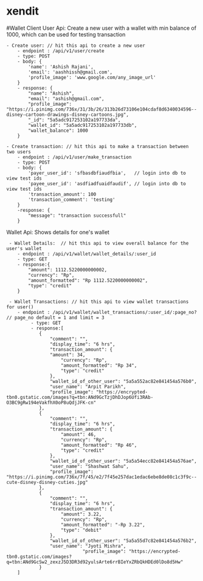# xendit

#Wallet Client
User Api:
    Create a new user with a wallet with min balance of 1000, which can be used for testing transaction

    - Create user: // hit this api to create a new user
        - endpoint : /api/v1/user/create
        - type: POST
        - body: {
            'name': 'Ashish Rajani',
            'email': 'aashhissh@gmail.com',
            'profile_image': 'www.google.com/any_image_url'
        }
        - response: {
            "name": "Ashish",
            "email": "ashish@gmail.com",
            "profile_image": "https://i.pinimg.com/736x/31/3b/26/313b26d73106e104cdaf8d6340034596--disney-cartoon-drawings-disney-cartoons.jpg",
            "_id": "5a5adc917253102a197733da",
            "wallet_id": "5a5adc917253102a197733db",
            "wallet_balance": 1000
        }

    - Create transaction: // hit this api to make a transaction between two users
        - endpoint : /api/v1/user/make_transaction
        - type: POST
        - body: {
            'payer_user_id': 'sfbasdbfiaudfbia',   // login into db to view test ids
            'payee_user_id': 'asdfiadfuaidfaudif', // login into db to view test ids
            'transaction_amount': 100
            'transaction_comment': 'testing'
        }
        -response: {
            "message": "transaction successfull"
        }

Wallet Api:
    Shows details for one's wallet

     - Wallet Details:  // hit this api to view overall balance for the user's wallet
        - endpoint : /api/v1/wallet/wallet_details/:user_id
        - type: GET
        - response:{
            "amount": 1112.5220000000002,
            "currency": "Rp",
            "amount_formatted": "Rp 1112.5220000000002",
            "type": "credit"
        }

     - Wallet Transactions: // hit this api to view wallet transactions for user()
        - endpoint : /api/v1/wallet/wallet_transactions/:user_id/:page_no?     // page_no default = 1 and limit = 3
             - type: GET
             - response:[
                {
                    "comment": "",
                    "display_time": "6 hrs",
                    "transaction_amount": {
                    "amount": 34,
                        "currency": "Rp",
                        "amount_formatted": "Rp 34",
                        "type": "credit"
                    },
                    "wallet_id_of_other_user": "5a5a552ac82e841454a576b0",
                    "user_name": "Arpit Parikh",
                    "profile_image": "https://encrypted-tbn0.gstatic.com/images?q=tbn:ANd9GcTzjDhDJop6Ufi3RAb-O3BC9gRw194eVakfhX0oP8uQdjJFK-cn"
                },
                {
                    "comment": "",
                    "display_time": "6 hrs",
                    "transaction_amount": {
                        "amount": 46,
                        "currency": "Rp",
                        "amount_formatted": "Rp 46",
                        "type": "credit"
                    },
                    "wallet_id_of_other_user": "5a5a54ecc82e841454a576ae",
                    "user_name": "Shashwat Sahu",
                    "profile_image": "https://i.pinimg.com/736x/7f/45/e2/7f45e257dac1edac6ebe8de08c1c3f9c--cute-disney-disney-cuties.jpg"
                },
                {
                    "comment": "",
                    "display_time": "6 hrs",
                    "transaction_amount": {
                        "amount": 3.22,
                        "currency": "Rp",
                        "amount_formatted": "-Rp 3.22",
                        "type": "debit"
                    },
                    "wallet_id_of_other_user": "5a5a55d7c82e841454a576b2",
                    "user_name": "Jyoti Mishra",
                                "profile_image": "https://encrypted-tbn0.gstatic.com/images?q=tbn:ANd9GcSw2_zexzJ5D3DR3d92yulsArte6rrBIeYxZRbQkHDEd0lDo8d5Hw"
                }
        ]